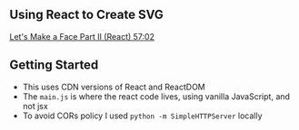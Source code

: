 ## Using React to Create SVG

[Let's Make a Face Part II (React) 57:02](https://www.youtube.com/watch?v=2LhoCfjm8R4&t=3422s) 
 
## Getting Started
- This uses CDN versions of React and ReactDOM
- The `main.js` is where the react code lives, using vanilla JavaScript, and not jsx
- To avoid CORs policy I used `python -m SimpleHTTPServer` locally 
